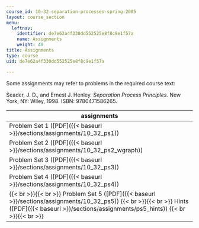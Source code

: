 ```yaml
---
course_id: 10-32-separation-processes-spring-2005
layout: course_section
menu:
  leftnav:
    identifier: de7e62a4f330dd552525e8f8c9e1f57a
    name: Assignments
    weight: 40
title: Assignments
type: course
uid: de7e62a4f330dd552525e8f8c9e1f57a

---
```


Some assignments may refer to problems in the required course text:

Seader, J. D., and Ernest J. Henley. _Separation Process Principles._ New York, NY: Wiley, 1998. ISBN: 9780471586265.

| assignments |
| --- |
| Problem Set 1 ([PDF]({{< baseurl >}}/sections/assignments/10_32_ps1)) |
| Problem Set 2 ([PDF]({{< baseurl >}}/sections/assignments/10_32_ps2_wgraph)) |
| Problem Set 3 ([PDF]({{< baseurl >}}/sections/assignments/10_32_ps3)) |
| Problem Set 4 ([PDF]({{< baseurl >}}/sections/assignments/10_32_ps4)) |
|  {{< br >}}{{< br >}} Problem Set 5 ([PDF]({{< baseurl >}}/sections/assignments/10_32_ps5)) {{< br >}}{{< br >}} Hints ([PDF]({{< baseurl >}}/sections/assignments/ps5_hints)) {{< br >}}{{< br >}}